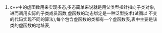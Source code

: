 1. c++中的虚函数用来实现多态,多态简单来说就是用父类型指针指向子类对象,进而调用实际的子类成员函数,虚函数的动态绑定是一种泛型技术(试图以
   不变的代码实现不同的算法),每个包含虚函数的类都有一个虚函数表,表中主要是该类的虚函数的地址表,
